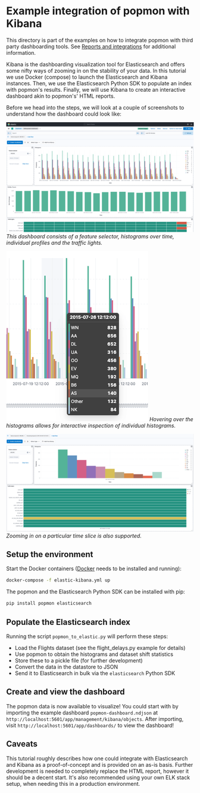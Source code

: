 # Example integration of popmon with Kibana

This directory is part of the examples on how to integrate popmon with third party dashboarding tools.
See [Reports and integrations](https://github.com/ing-bank/popmon#Reports-and-integrations) for additional information.

Kibana is the dashboarding visualization tool for Elasticsearch and offers some nifty ways of zooming in on the stability of your data.
In this tutorial we use Docker (compose) to launch the Elasticsearch and Kibana instances. 
Then, we use the Elasticsearch Python SDK to populate an index with popmon's results.
Finally, we will use Kibana to create an interactive dashboard akin to popmon's' HTML reports.

Before we head into the steps, we will look at a couple of screenshots to understand how the dashboard could look like:

![Kibana example](kibana-example.png)
_This dashboard consists of a feature selector, histograms over time, individual profiles and the traffic lights._

![Kibana hover](kibana-inspect-histogram.png)
_Hovering over the histograms allows for interactive inspection of individual histograms._

![Kibana focus](kibana-interactive-zooming.png)
_Zooming in on a particular time slice is also supported._

## Setup the environment

Start the Docker containers ([Docker](https://docs.docker.com/get-docker/) needs to be installed and running):
```bash
docker-compose -f elastic-kibana.yml up
```

The popmon and the Elasticsearch Python SDK can be installed with pip:
```bash
pip install popmon elasticsearch
```

## Populate the Elasticsearch index

Running the script `popmon_to_elastic.py` will perform these steps:

- Load the Flights dataset (see the flight_delays.py example for details)
- Use popmon to obtain the histograms and dataset shift statistics
- Store these to a pickle file (for further development)
- Convert the data in the datastore to JSON
- Send it to Elasticsearch in bulk via the `elasticsearch` Python SDK

## Create and view the dashboard

The popmon data is now available to visualize!
You could start with by importing the example dashboard `popmon-dashboard.ndjson` at `http://localhost:5601/app/management/kibana/objects`.
After importing, visit `http://localhost:5601/app/dashboards/` to view the dashboard!

## Caveats

This tutorial roughly describes how one could integrate with Elasticsearch and Kibana as a proof-of-concept and is provided on an as-is basis.
Further development is needed to completely replace the HTML report, however it should be a decent start.
It's also recommended using your own ELK stack setup, when needing this in a production environment.
